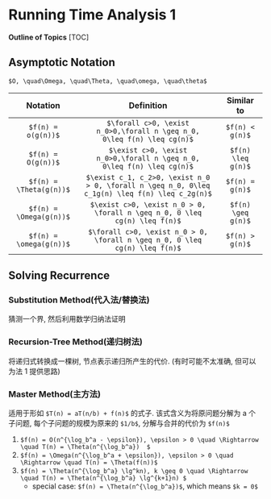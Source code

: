 # Running Time Analysis 1

**Outline of Topics**
[TOC]

## Asymptotic Notation

`$O, \quad\Omega, \quad\Theta, \quad\omega, \quad\theta$`

|         Notation        |                                            Definition                                           |     Similar to     |
| :---------------------: | :---------------------------------------------------------------------------------------------: | :----------------: |
|    `$f(n) = o(g(n))$`   |             `$\forall c>0, \exist n_0>0,\forall n \geq n_0,  0\leq f(n) \leq cg(n)$`            |   `$f(n) < g(n)$`  |
|    `$f(n) = O(g(n))$`   |             `$\exist c>0, \exist n_0>0,\forall n \geq n_0,  0\leq f(n) \leq cg(n)$`             | `$f(n) \leq g(n)$` |
| `$f(n) = \Theta(g(n))$` | `$\exist c_1, c_2>0, \exist n_0 > 0, \forall n \geq n_0, 0\leq c_1g(n) \leq f(n) \leq c_2g(n)$` |   `$f(n) = g(n)$`  |
| `$f(n) = \Omega(g(n))$` |            `$\exist c>0, \exist n_0 > 0, \forall n \geq n_0, 0 \leq cg(n) \leq f(n)$`           | `$f(n) \geq g(n)$` |
| `$f(n) = \omega(g(n))$` |           `$\forall c>0, \exist n_0 > 0, \forall n \geq n_0, 0 \leq cg(n) \leq f(n)$`           |   `$f(n) > g(n)$`  |

## Solving Recurrence

### Substitution Method(代入法/替换法)

猜测一个界, 然后利用数学归纳法证明

### Recursion-Tree Method(递归树法)

将递归式转换成一棵树, 节点表示递归所产生的代价. (有时可能不太准确, 但可以为法 1 提供思路)

### Master Method(主方法)

适用于形如 `$T(n) = aT(n/b) + f(n)$` 的式子. 该式含义为将原问题分解为 a 个子问题, 每个子问题的规模为原来的 `$1/b$`, 分解与合并的代价为 `$f(n)$`

1.  `$f(n) = O(n^{\log_b^a - \epsilon}), \epsilon > 0 \quad \Rightarrow \quad T(n) = \Theta(n^{\log_b^a})  $`
2.  `$f(n) = \Omega(n^{\log_b^a + \epsilon}), \epsilon > 0 \quad \Rightarrow \quad T(n) = \Theta(f(n))$`
3.  `$f(n) = \Theta(n^{\log_b^a} \lg^kn), k \geq 0 \quad \Rightarrow \quad T(n) = \Theta(n^{\log_b^a} \lg^{k+1}n) $`
    *   special case: `$f(n) = \Theta(n^{\log_b^a})$`, which means `$k = 0$`

